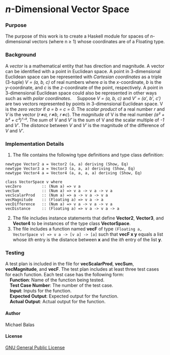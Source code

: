 # *n*-Dimensional Vector Space
### Purpose
The purpose of this work is to create a Haskell module for spaces of *n*-dimensional vectors (where n ≥ 1) whose coordinates are of a Floating type.
### Background
A *vector* is a mathematical entity that has direction and magnitude. A vector can be identified with a point in Euclidean space. A point in 3-dimensional Euclidean space can be represented with *Cartesian coordinates* as a triple (3-tuple) *V = (a, b, c)* of real numbers where *a* is the *x*-coordinate, *b* is the *y*-coordinate, and *c* is the *z*-coordinate of the point, respectively. A point in 3-dimensional Euclidean space could also be represented in other ways such as with *polar coordinates*.
&ensp;&ensp;Suppose *V = (a, b, c)* and *V′ = (a′, b′, c′)*  are two vectors represented by points in 3-dimensional Euclidean space. V is the *zero vector* if *a = b = c = 0*. The *scalar product* of a real number *r* and *V* is the vector (*r∗a, r∗b, r∗c*). The *magnitude* of V is the real number *(a² + b² + c²)¹ᐟ²*. The *sum* of *V* and *V′* is the sum of V and the scalar multiple of *-1* and *V′*. The *distance* between *V* and *V′* is the magnitude of the difference of *V* and *V′*. 
### Implementation Details
1. The file contains the following type definitions and type class definition:
```
newtype Vector2 a = Vector2 (a, a) deriving (Show, Eq)
newtype Vector3 a = Vector3 (a, a, a) deriving (Show, Eq)
newtype Vector4 a = Vector4 (a, a, a, a) deriving (Show, Eq)

class VectorSpace v where
vecZero         :: (Num a) => v a
vecSum          :: (Num a) => v a -> v a -> v a
vecScalarProd   :: (Num a) => a -> v a -> v a
vecMagnitude    :: (Floating a) => v a -> a
vecDifference   :: (Num a) => v a -> v a -> v a
vecDistance     :: (Floating a) => v a -> v a -> a
```
2. The file includes instance statements that define **Vector2**, **Vector3**, and **Vector4** to be instances of the type class **VectorSpace**. 
3. The file includes a function named **vecF** of type ```(Floating a, VectorSpace v) => v a -> [v a] -> [a]``` such that **vecF x y** equals a list whose i*th* entry is the distance between **x** and the i*th* entry of the list **y**. 
### Testing
A test plan is included in the file for **vecScalarProd**, **vecSum**, **vecMagnitude**, and **vecF**. The test plan includes at least three test cases for each function. 
Each test case has the following form: <br/>
&ensp;&ensp;**Function**: Name of the function being tested.<br/>
&ensp;&ensp;**Test Case Number**: The number of the test case.<br/>
&ensp;&ensp;**Input**: Inputs for the function.<br/>
&ensp;&ensp;**Expected Output**: Expected output for the function.<br/>
&ensp;&ensp;**Actual Output**: Actual output for the function.<br/>
#### Author
Michael Balas

#### License
[GNU General Public License](../LICENSE)

